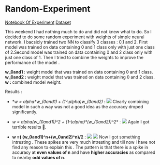 # Random-Experiment
[Notebook Of Experiment](https://www.kaggle.com/code/newtonbaba12345/random-experiment-data)
[Dataset](https://www.kaggle.com/datasets/newtonbaba12345/random-exp-data)

This weekend I had nothing much to do and did not knew what to do. So I decided to do some random experiment with weights of simple neural network. I bacsicly trained two NN to classify 3 classes : 0,1 and 2. First model was trained on data containing 0 and 1 class only with just one class of 2.Second model was trained on data containing 0 and 2 class only with just one class of 1. Then I tried to combine the weights to improve the performance of the model .

**w_0and1 :** weight model that was trained on data containing 0 and 1 class.
**w_0and2 :** weight model that was trained on data containing 0 and 2 class.
**w :** combined model weight.


Results :
-  **w = alpha*w_(0and1) + (1-\alpha)*w_(0and2)** :
![](https://www.googleapis.com/download/storage/v1/b/kaggle-forum-message-attachments/o/inbox%2F13602048%2F0b1492a217562c83dd405d7a0fc50ae0%2Foutput.png?generation=1711308726207012&alt=media)
Clearly combining model in such a way was not a good idea as the accuracy droped significantly.

- **w = alpha*(w_(0and1))^2 + (1-\alpha)*(w_(0and2))^2** :
![](https://www.googleapis.com/download/storage/v1/b/kaggle-forum-message-attachments/o/inbox%2F13602048%2Fe256c6c4e7c74d070e39fc90a075b037%2Foutput.png?generation=1711308937079103&alt=media)
Again I got terrible results 🥲.

- **w =( (w_0and1)^n+(w_0and2)^n)/2** :
![](https://www.googleapis.com/download/storage/v1/b/kaggle-forum-message-attachments/o/inbox%2F13602048%2F8652084c3f6a2e368e636169f2135b41%2Foutput.png?generation=1711308993594322&alt=media)
![](https://www.googleapis.com/download/storage/v1/b/kaggle-forum-message-attachments/o/inbox%2F13602048%2F0726ca5712219c9a2feccf7be68f4f0c%2Foutput.png?generation=1711309023071418&alt=media)
Now I got something intresting . These spikes are very much intresting and till now I have not find any reason to explain this . The pattern is that there is a spike in accuracy at **even values of n** and have **higher accuracies** as compared to nearby **odd values of n**.
